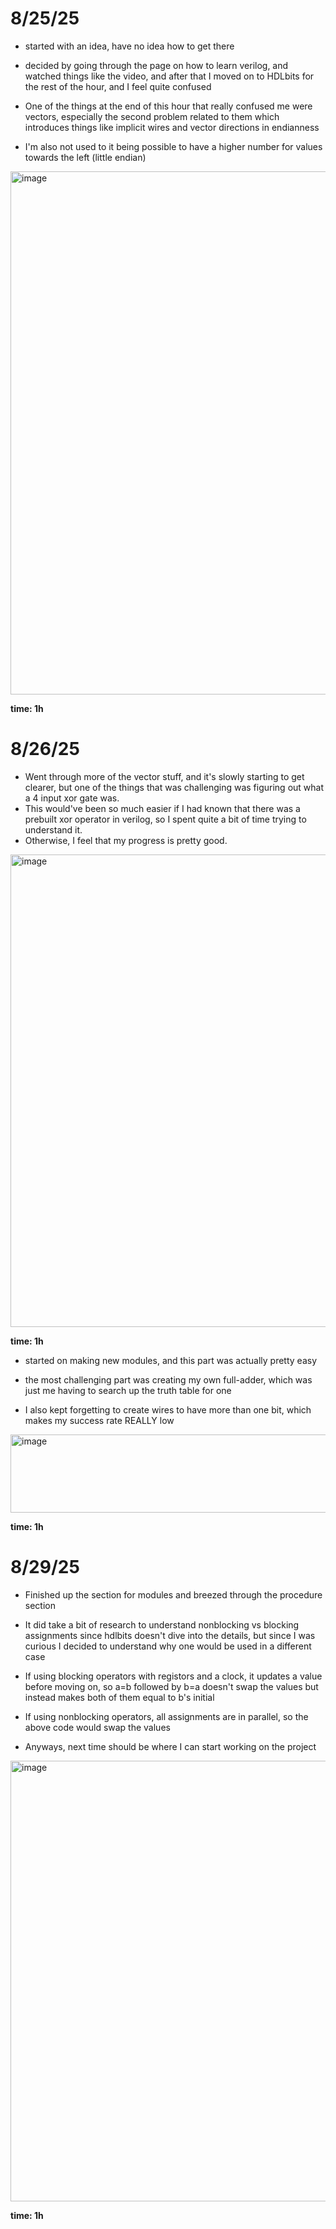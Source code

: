 # 8/25/25

- started with an idea, have no idea how to get there

- decided by going through the page on how to learn verilog, and watched things like the video, and after that I moved on to HDLbits for the rest of the hour, and I feel quite confused
- One of the things at the end of this hour that really confused me were vectors, especially the second problem related to them which introduces things like implicit wires and vector directions in endianness
- I'm also not used to it being possible to have a higher number for values towards the left (little endian)

<img width="1398" height="837" alt="image" src="https://github.com/user-attachments/assets/551ff2ef-bf6a-4439-be51-a47b9898ca3d" />

**time: 1h**

# 8/26/25

- Went through more of the vector stuff, and it's slowly starting to get clearer, but one of the things that was challenging was figuring out what a 4 input xor gate was.
- This would've been so much easier if I had known that there was a prebuilt xor operator in verilog, so I spent quite a bit of time trying to understand it.
- Otherwise, I feel that my progress is pretty good.

<img width="1321" height="756" alt="image" src="https://github.com/user-attachments/assets/738ed784-1b9a-456d-ba1b-712886625a50" />

**time: 1h**

- started on making new modules, and this part was actually pretty easy
- the most challenging part was creating my own full-adder, which was just me having to search up the truth table for one

- I also kept forgetting to create wires to have more than one bit, which makes my success rate REALLY low

<img width="1322" height="125" alt="image" src="https://github.com/user-attachments/assets/227be143-ac0e-4701-b665-3944fa8395e5" />


**time: 1h**

# 8/29/25

- Finished up the section for modules and breezed through the procedure section
- It did take a bit of research to understand nonblocking vs blocking assignments since hdlbits doesn't dive into the details, but since I was curious I decided to understand why one would be used in a different case

- If using blocking operators with registors and a clock, it updates a value before moving on, so a=b followed by b=a doesn't swap the values but instead makes both of them equal to b's initial
- If using nonblocking operators, all assignments are in parallel, so the above code would swap the values

- Anyways, next time should be where I can start working on the project

<img width="1311" height="705" alt="image" src="https://github.com/user-attachments/assets/619ef57f-743b-4119-9bf4-44163f7a2cff" />

**time: 1h**
